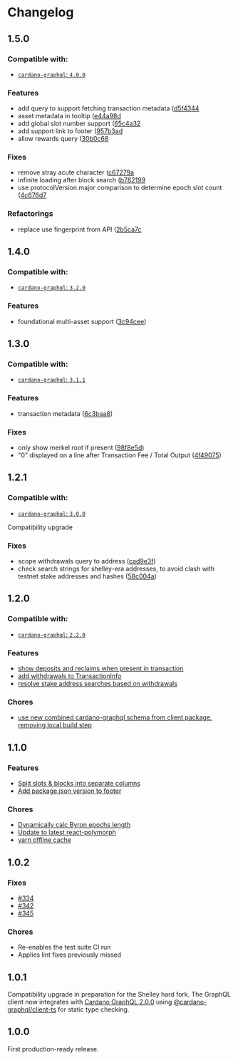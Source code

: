 Changelog
=========

## 1.5.0

### Compatible with:

- [`cardano-graphql`: `4.0.0`](https://github.com/input-output-hk/cardano-graphql/releases/tag/4.0.0)

### Features
- add query to support fetching transaction metadata ([d5f4344](https://github.com/input-output-hk/cardano-explorer-app/commit/d5f4344959be2f0bdd4e59426e915c5d85283c0c)
- asset metadata in tooltip ([e44a98d](https://github.com/input-output-hk/cardano-explorer-app/commit/e44a98dd0a229601abd527fef77cb85f96d3964d)
- add global slot number support ([65c4a32](https://github.com/input-output-hk/cardano-explorer-app/commit/65c4a3279b0517f4d0e07f3d5b6188239130a0bb)
- add support link to footer ([957b3ad](https://github.com/input-output-hk/cardano-explorer-app/commit/957b3ad1378de2f3206b391e55cf4f923278452d)
- allow rewards query ([30b0c68](https://github.com/input-output-hk/cardano-explorer-app/commit/30b0c68d249c05ec1d50e2fd972056cb2641e0b4)

### Fixes
- remove stray acute character ([c67279a](https://github.com/input-output-hk/cardano-explorer-app/commit/c67279a3108595c6633932d670e442fef1a22ed6)
- infinite loading after block search ([b782199](https://github.com/input-output-hk/cardano-explorer-app/commit/b782199da40707a39932f3d4f5dc55e2b4da000d)
- use protocolVersion.major comparison to determine epoch slot count ([4c676d7](https://github.com/input-output-hk/cardano-explorer-app/commit/4c676d744eb2ca534b82635df7703d69722d966d)

### Refactorings
- replace use fingerprint from API ([2b5ca7c](https://github.com/input-output-hk/cardano-explorer-app/commit/2b5ca7c66a85bbac8a8fdead277bcd33d28ba13e)

## 1.4.0

### Compatible with:

- [`cardano-graphql`: `3.2.0`](https://github.com/input-output-hk/cardano-graphql/releases/tag/3.2.0)

### Features
- foundational multi-asset support ([3c94cee](https://github.com/input-output-hk/cardano-explorer-app/commit/3c94ceec8337d58b095f1bd389cd8fc983a0cfd5))

## 1.3.0

### Compatible with:

- [`cardano-graphql`: `3.1.1`](https://github.com/input-output-hk/cardano-graphql/releases/tag/3.1.1)

### Features
- transaction metadata ([6c3baa8](https://github.com/input-output-hk/cardano-explorer-app/commit/6c3baa84de89c3b84df3240e10b9c5141635064f))

### Fixes
- only show merkel root if present ([98f8e5d](https://github.com/input-output-hk/cardano-explorer-app/commit/98f8e5d93a69101e89f496041a06b4d49295b5f8))
- "0" displayed on a line after Transaction Fee / Total Output ([4f49075](https://github.com/input-output-hk/cardano-explorer-app/commit/4f49075776c8370b80ece6bdc9c3e491746cf9b5))

## 1.2.1

### Compatible with:

- [`cardano-graphql`: `3.0.0`](https://github.com/input-output-hk/cardano-graphql/releases/tag/3.0.0)

Compatibility upgrade

### Fixes
- scope withdrawals query to address ([cad9e3f](https://github.com/input-output-hk/cardano-explorer-app/commit/cad9e3f48948cbe6bfb6f6adb795a6bc06fde2fb))
- check search strings for shelley-era addresses, to avoid clash with testnet stake addresses and hashes ([58c004a](https://github.com/input-output-hk/cardano-explorer-app/commit/58c004a4422c01aef320802bb780361a93334a27))

## 1.2.0

### Compatible with:

- [`cardano-graphql`: `2.2.0`](https://github.com/input-output-hk/cardano-graphql/releases/tag/2.2.0)

### Features
- [show deposits and reclaims when present in transaction](https://github.com/input-output-hk/cardano-explorer-app/pull/361)
- [add withdrawals to TransactionInfo](https://github.com/input-output-hk/cardano-explorer-app/pull/363)
- [resolve stake address searches based on withdrawals](https://github.com/input-output-hk/cardano-explorer-app/pull/363)
### Chores
- [use new combined cardano-graphql schema from client package, removing local build step](https://github.com/input-output-hk/cardano-explorer-app/pull/362)

## 1.1.0
### Features
- [Split slots & blocks into separate columns](https://github.com/input-output-hk/cardano-explorer-app/pull/347)
- [Add package.json version to footer](https://github.com/input-output-hk/cardano-explorer-app/pull/348)
### Chores
- [Dynamically calc Byron epochs length](https://github.com/input-output-hk/cardano-explorer-app/pull/334)
- [Update to latest react-polymorph](https://github.com/input-output-hk/cardano-explorer-app/pull/351)
- [yarn offline cache](https://github.com/input-output-hk/cardano-explorer-app/pull/356)
## 1.0.2
### Fixes
- [#334](https://github.com/input-output-hk/cardano-explorer-app/issues/334)
- [#342](https://github.com/input-output-hk/cardano-explorer-app/issues/342)
- [#345](https://github.com/input-output-hk/cardano-explorer-app/issues/345)
### Chores
- Re-enables the test suite CI run
- Applies lint fixes previously missed

## 1.0.1
Compatibility upgrade in preparation for the Shelley hard fork. The GraphQL client now integrates 
with [Cardano GraphQL 2.0.0](https://github.com/input-output-hk/cardano-graphql/releases/tag/2.0.0)
using [@cardano-graphql/client-ts](https://github.com/input-output-hk/cardano-graphql/tree/master/packages/client-ts)
 for static type checking.

## 1.0.0
First production-ready release. 
